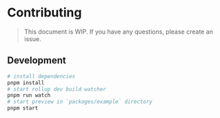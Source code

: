 # Contributing

> This document is WIP. If you have any questions, please create an issue.

## Development

```bash
# install dependencies
pnpm install
# start rollup dev build watcher
pnpm run watch
# start preview in `packages/example` directory
pnpm start
```

